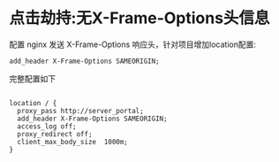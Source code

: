 # 点击劫持:无X-Frame-Options头信息

配置 nginx 发送 X-Frame-Options 响应头，针对项目增加location配置:

```shell
add_header X-Frame-Options SAMEORIGIN;
```

完整配置如下

```shell

location / {
  proxy_pass http://server_portal;
  add_header X-Frame-Options SAMEORIGIN;
  access_log off;
  proxy_redirect off;
  client_max_body_size  1000m;
}
```

